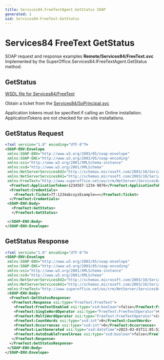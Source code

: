```yaml
---
title: Services84.FreeTextAgent.GetStatus SOAP
generated: 1
uid: Services84-FreeText-GetStatus
---
```


# Services84 FreeText GetStatus

SOAP request and response examples **Remote/Services84/FreeText.svc**
Implemented by the <see cref="M:SuperOffice.Services84.IFreeTextAgent.GetStatus">SuperOffice.Services84.IFreeTextAgent.GetStatus</see> method.

## GetStatus





[WSDL file for Services84/FreeText](../Services84-FreeText.md)

Obtain a ticket from the [Services84/SoPrincipal.svc](../SoPrincipal/index.md)

Application tokens must be specified if calling an Online installation. ApplicationTokens are not checked for on-site installations.

## GetStatus Request

```xml
<?xml version="1.0" encoding="UTF-8"?>
<SOAP-ENV:Envelope
 xmlns:SOAP-ENV="http://www.w3.org/2003/05/soap-envelope"
 xmlns:SOAP-ENC="http://www.w3.org/2003/05/soap-encoding"
 xmlns:xsi="http://www.w3.org/2001/XMLSchema-instance"
 xmlns:xsd="http://www.w3.org/2001/XMLSchema"
 xmlns:NetServerServices842="http://schemas.microsoft.com/2003/10/Serialization/Arrays"
 xmlns:NetServerServices841="http://schemas.microsoft.com/2003/10/Serialization/"
 xmlns:FreeText="http://www.superoffice.net/ws/crm/NetServer/Services84">
  <FreeText:ApplicationToken>1234567-1234-9876</FreeText:ApplicationToken>
  <FreeText:Credentials>
    <FreeText:Ticket>7T:1234abcxyzExample==</FreeText:Ticket>
  </FreeText:Credentials>
 <SOAP-ENV:Body>
   <FreeText:GetStatus>
   </FreeText:GetStatus>

 </SOAP-ENV:Body>
</SOAP-ENV:Envelope>

```


## GetStatus Response

```xml
<?xml version="1.0" encoding="UTF-8"?>
<SOAP-ENV:Envelope
 xmlns:SOAP-ENV="http://www.w3.org/2003/05/soap-envelope"
 xmlns:SOAP-ENC="http://www.w3.org/2003/05/soap-encoding"
 xmlns:xsi="http://www.w3.org/2001/XMLSchema-instance"
 xmlns:xsd="http://www.w3.org/2001/XMLSchema"
 xmlns:NetServerServices842="http://schemas.microsoft.com/2003/10/Serialization/Arrays"
 xmlns:NetServerServices841="http://schemas.microsoft.com/2003/10/Serialization/"
 xmlns:FreeText="http://www.superoffice.net/ws/crm/NetServer/Services84">
 <SOAP-ENV:Body>
  <FreeText:GetStatusResponse>
   <FreeText:Response xsi:type="FreeText:FreeText">
    <FreeText:FreeTextEnabled xsi:type="xsd:boolean">false</FreeText:FreeTextEnabled>
    <FreeText:SingleWordOperator xsi:type="FreeText:FreeTextOperator">Contains</FreeText:SingleWordOperator>
    <FreeText:MultiWordOperator xsi:type="FreeText:FreeTextOperator">Contains</FreeText:MultiWordOperator>
    <FreeText:CountWords xsi:type="xsd:int">0</FreeText:CountWords>
    <FreeText:Occurrences xsi:type="xsd:int">0</FreeText:Occurrences>
    <FreeText:LastGenerated xsi:type="xsd:dateTime">2023-03-01T11:05:52Z</FreeText:LastGenerated>
    <FreeText:AutoEnableTravelAreas xsi:type="xsd:boolean">false</FreeText:AutoEnableTravelAreas>
   </FreeText:Response>
  </FreeText:GetStatusResponse>
 </SOAP-ENV:Body>
</SOAP-ENV:Envelope>

```

